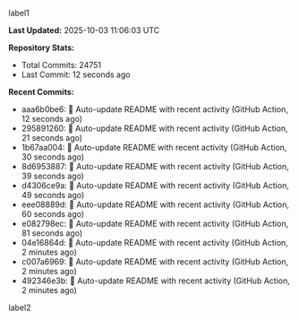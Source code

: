 
label1 
<!-- ACTIVITY_START -->
**Last Updated:** 2025-10-03 11:06:03 UTC

**Repository Stats:**
- Total Commits: 24751
- Last Commit: 12 seconds ago

**Recent Commits:**
- aaa6b0be6: 🤖 Auto-update README with recent activity (GitHub Action, 12 seconds ago)
- 295891260: 🤖 Auto-update README with recent activity (GitHub Action, 21 seconds ago)
- 1b67aa004: 🤖 Auto-update README with recent activity (GitHub Action, 30 seconds ago)
- 8d6953887: 🤖 Auto-update README with recent activity (GitHub Action, 39 seconds ago)
- d4306ce9a: 🤖 Auto-update README with recent activity (GitHub Action, 49 seconds ago)
- eee08889d: 🤖 Auto-update README with recent activity (GitHub Action, 60 seconds ago)
- e082798ec: 🤖 Auto-update README with recent activity (GitHub Action, 81 seconds ago)
- 04e16864d: 🤖 Auto-update README with recent activity (GitHub Action, 2 minutes ago)
- c007a6969: 🤖 Auto-update README with recent activity (GitHub Action, 2 minutes ago)
- 492346e3b: 🤖 Auto-update README with recent activity (GitHub Action, 2 minutes ago)
<!-- ACTIVITY_END -->

label2
